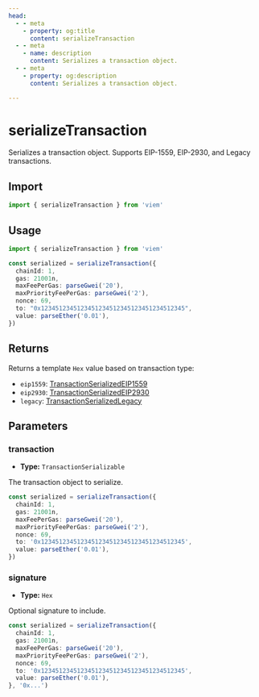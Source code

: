 ```yaml
---
head:
  - - meta
    - property: og:title
      content: serializeTransaction
  - - meta
    - name: description
      content: Serializes a transaction object.
  - - meta
    - property: og:description
      content: Serializes a transaction object.

---
```


# serializeTransaction

Serializes a transaction object. Supports EIP-1559, EIP-2930, and Legacy transactions.

## Import
```ts
import { serializeTransaction } from 'viem'
```

## Usage
```ts
import { serializeTransaction } from 'viem'

const serialized = serializeTransaction({
  chainId: 1,
  gas: 21001n,
  maxFeePerGas: parseGwei('20'),
  maxPriorityFeePerGas: parseGwei('2'),
  nonce: 69,
  to: "0x1234512345123451234512345123451234512345",
  value: parseEther('0.01'),
})
```

## Returns

Returns a template `Hex` value based on transaction type:

- `eip1559`: [TransactionSerializedEIP1559](/docs/glossary/types#TransactionSerializedEIP1559)
- `eip2930`: [TransactionSerializedEIP2930](/docs/glossary/types#TransactionSerializedEIP2930)
- `legacy`: [TransactionSerializedLegacy](/docs/glossary/types#TransactionSerializedLegacy) 

## Parameters

### transaction

- **Type:** `TransactionSerializable`

The transaction object to serialize.

```ts
const serialized = serializeTransaction({
  chainId: 1,
  gas: 21001n,
  maxFeePerGas: parseGwei('20'),
  maxPriorityFeePerGas: parseGwei('2'),
  nonce: 69,
  to: '0x1234512345123451234512345123451234512345',
  value: parseEther('0.01'),
})
```

### signature

- **Type:** `Hex`

Optional signature to include.

```ts
const serialized = serializeTransaction({
  chainId: 1,
  gas: 21001n,
  maxFeePerGas: parseGwei('20'),
  maxPriorityFeePerGas: parseGwei('2'),
  nonce: 69,
  to: '0x1234512345123451234512345123451234512345',
  value: parseEther('0.01'),
}, '0x...')
```
